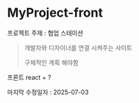 # MyProject-front
프로젝트 주제 : 협업 스테이션
> 개발자와 디자이너를 연결 시켜주는 사이트
> 
> 구체적인 계획 해야함

프론트 react + ?

마지막 수정일자 : 2025-07-03
